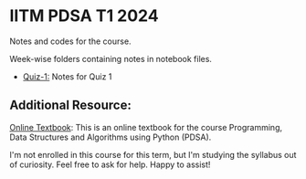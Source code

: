# IITM PDSA T1 2024

Notes and codes for the course.

Week-wise folders containing notes in notebook files.

- [Quiz-1:](./Quiz-1/) Notes for Quiz 1

## Additional Resource:
[Online Textbook](https://pdsaiitm.github.io/): This is an online textbook for the course Programming, Data Structures and Algorithms using Python (PDSA).

I'm not enrolled in this course for this term, but I'm studying the syllabus out of curiosity. Feel free to ask for help. Happy to assist!
